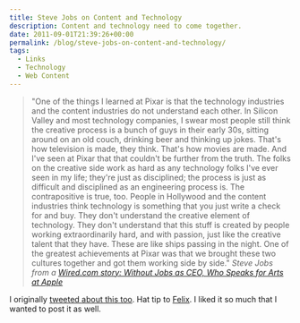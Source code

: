 ```yaml
---
title: Steve Jobs on Content and Technology
description: Content and technology need to come together.
date: 2011-09-01T21:39:26+00:00
permalink: /blog/steve-jobs-on-content-and-technology/
tags:
  - Links
  - Technology
  - Web Content
---
```


> "One of the things I learned at Pixar is that the technology industries and the content industries do not understand each other. In Silicon Valley and most technology companies, I swear most people still think the creative process is a bunch of guys in their early 30s, sitting around on an old couch, drinking beer and thinking up jokes. That's how television is made, they think. That's how movies are made. And I've seen at Pixar that that couldn't be further from the truth. The folks on the creative side work as hard as any technology folks I've ever seen in my life; they're just as disciplined; the process is just as difficult and disciplined as an engineering process is. The contrapositive is true, too. People in Hollywood and the content industries think technology is something that you just write a check for and buy. They don't understand the creative element of technology. They don't understand that this stuff is created by people working extraordinarily hard, and with passion, just like the creative talent that they have. These are like ships passing in the night. One of the greatest achievements at Pixar was that we brought these two cultures together and got them working side by side."
<cite>Steve Jobs from a <a href="http://www.wired.com/epicenter/2011/08/apple-liberal-arts/">Wired.com story: Without Jobs as CEO, Who Speaks for Arts at Apple</a></cite>

I originally [tweeted about this too](https://twitter.com/#!/DavidAKennedy/statuses/108310317792112640). Hat tip to [Felix](http://felixsalmon.tumblr.com/post/9558033566/one-of-the-things-i-learned-at-pixar-is-that-the). I liked it so much that I wanted to post it as well.